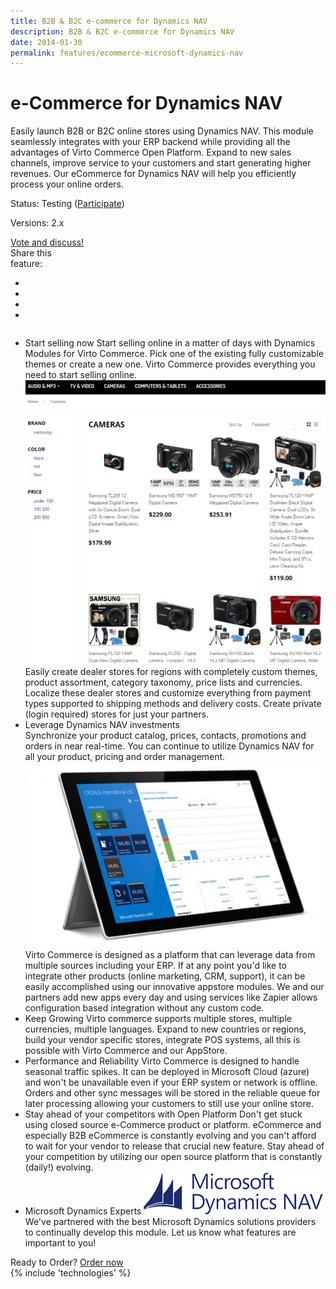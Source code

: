 ```yaml
---
title: B2B & B2C e-commerce for Dynamics NAV
description: B2B & B2C e-commerce for Dynamics NAV
date: 2014-01-30
permalink: features/ecommerce-microsoft-dynamics-nav
---
```

<div class="features">
	<div class="responsive">
		<h1 class="title">e-Commerce for Dynamics NAV</h1>
	</div>
	<div class="features-content clearfix">
		<div class="responsive">
			<div class="feature-descr">
				Easily launch B2B or B2C online stores using Dynamics NAV. This module seamlessly integrates with your ERP backend while providing all the
				advantages of Virto Commerce Open Platform. Expand to new sales channels, improve service to your customers and start generating higher revenues. Our eCommerce for Dynamics NAV will help you efficiently process your online orders.
			</div>
		</div>
	</div>
	<div class="features-meta clearfix">
		<div class="responsive">
			<div class="column">
				<div class="feature-info">
					<p>Status: Testing (<a href="mailto:support@virtocommerce.com?subject=DynamicsNAV">Participate</a>)</p>
					<p>Versions: 2.x</p>
				</div>
				<a class="button white large" href="http://help.virtocommerce.com/support/discussions/topics/4000320958" target="_blank">Vote and discuss!</a>
			</div>
			<div class="column">
				<div class="feauture-soc">
					<span class="feauture-soc_name">Share this <br>feature:</span>
					<ul class="list __inline __socials">
						<li class="list-item">
							<a target="_blank" href="http://twitter.com/share?url=https://virtocommerce.com/features/ecommerce-microsoft-dynamics-nav"></a>
						</li>
						<li class="list-item fb">
							<a target="_blank" href="//www.facebook.com/sharer.php?u=https://virtocommerce.com/features/ecommerce-microsoft-dynamics-nav"></a>
						</li>
						<li class="list-item plus">
							<a target="_blank" href="http://plus.google.com/share?url=https://virtocommerce.com/features/ecommerce-microsoft-dynamics-nav"></a>
						</li>
						<li class="list-item ln">
							<a target="_blank" href="http://www.linkedin.com/company/virtoway/virto-commerce-788516/product?trk=biz_product"></a>
						</li>
					</ul>
				</div>
			</div>
		</div>
	</div>
	<div class="features-list __responsive">
		<ul class="list">
			<li class="list-item">
				<span class="title">Start selling now</span>
				<span class="descr">
					Start selling online in a matter of days with Dynamics Modules for Virto Commerce. Pick one of the existing fully customizable themes or create a new one. Virto Commerce provides everything you need to start selling online.
				</span>
				<img alt="" src="../assets/images/dynamics/feature3.png">
				<span class="descr">
					Easily create dealer stores for regions with completely custom themes, product assortment, category taxonomy, price lists and currencies. Localize these dealer stores and customize everything from payment types supported to shipping methods and delivery costs.
				</span>
				<span class="descr">
					Create private (login required) stores for just your partners.
				</span>
			</li>
			<li class="list-item">
				<div class="title">Leverage Dynamics NAV investments</div>
				<span class="descr">
					Synchronize your product catalog, prices, contacts, promotions and orders in near real-time. You can continue to utilize Dynamics NAV for all your product, pricing and order management.
				</span>
				<img alt="" src="../assets/images/dynamics/feature1.jpg">
				<span class="descr">
					Virto Commerce is designed as a platform that can leverage data from multiple sources including your ERP. If at any point you'd like to integrate other products (online marketing, CRM, support), it can be easily accomplished using our innovative appstore modules. We and our partners add new apps every day and using services like Zapier allows configuration based integration without any custom code.
				</span>
			</li>
			<li class="list-item">
				<span class="title">Keep Growing</span>
				<span class="descr">
					Virto commerce supports multiple stores, multiple currencies, multiple languages. Expand to new countries or regions, build your vendor specific stores, integrate POS systems, all this is possible with Virto Commerce and our AppStore. 
				</span>
			</li>
			<li class="list-item">
				<span class="title">Performance and Reliability</span>
				<span class="descr">
					Virto Commerce is designed to handle seasonal traffic spikes. It can be deployed in Microsoft Cloud (azure) and won't be unavailable even if your ERP system or network is offline. Orders and other sync messages will be stored in the reliable queue for later processing allowing your customers to still use your online store.
				</span>
			</li>
			<li class="list-item">
				<span class="title">Stay ahead of your competitors with Open Platform</span>
				<span class="descr">
					Don't get stuck using closed source e-Commerce product or platform. eCommerce and especially B2B eCommerce is constantly evolving and you can't afford to wait for your vendor to release that crucial new feature. Stay ahead of your competition by utilizing our open source platform that is constantly (daily!) evolving.
				</span>
			</li>
			<li class="list-item">
				<span class="title">Microsoft Dynamics Experts</span>
				<img alt="" src="../assets/images/dynamics/e-commerce-for-Dynamics-NAV.png">
				<span class="descr">
					We've partnered with the best Microsoft Dynamics solutions providers to continually develop this module. Let us know what features are important to you!
				</span>                    
			</li>
		</ul>
	</div>
</div>
<div class="try-it">
	<span class="try-it-text">Ready to Order?</span> <a class="button fill" href="/contact-us">Order now</a>
</div>
{% include 'technologies' %}